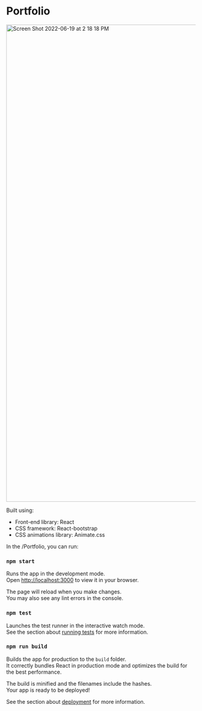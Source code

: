 #  Portfolio


<img width="1266" alt="Screen Shot 2022-06-19 at 2 18 18 PM" src="https://user-images.githubusercontent.com/84308540/201940027-476028da-f84f-4ac6-a9e9-310fdf89895b.png">

Built using:

- Front-end library: React
- CSS framework: React-bootstrap
- CSS animations library: Animate.css

In the /Portfolio, you can run:

### `npm start`

Runs the app in the development mode.\
Open [http://localhost:3000](http://localhost:3000) to view it in your browser.

The page will reload when you make changes.\
You may also see any lint errors in the console.

### `npm test`

Launches the test runner in the interactive watch mode.\
See the section about [running tests](https://facebook.github.io/create-react-app/docs/running-tests) for more information.

### `npm run build`

Builds the app for production to the `build` folder.\
It correctly bundles React in production mode and optimizes the build for the best performance.

The build is minified and the filenames include the hashes.\
Your app is ready to be deployed!

See the section about [deployment](https://facebook.github.io/create-react-app/docs/deployment) for more information.
